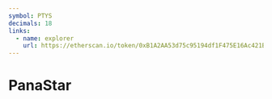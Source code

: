 ```yaml
---
symbol: PTYS
decimals: 18
links:
  - name: explorer
    url: https://etherscan.io/token/0xB1A2AA53d75c95194df1F475E16Ac421B6D9c059
---
```


# PanaStar

